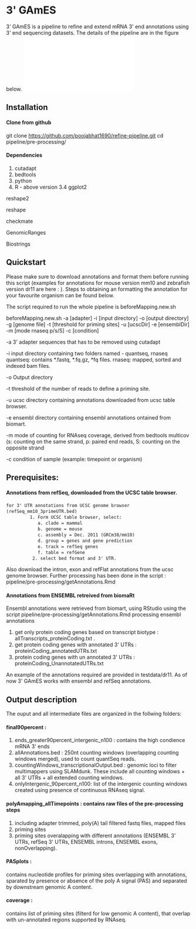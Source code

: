 # 3' GAmES 
3' GAmES is a pipeline to refine and extend mRNA 3' end annotations using 3' end sequencing datasets. The details of the pipeline are in the figure below. 
![Flowchart 3'GAmES](flowchart.pdf)


## Installation

#### Clone from github

git clone https://github.com/poojabhat1690/refine-pipeline.git
cd pipeline/pre-processing/

#### Dependencies

1. cutadapt
2. bedtools
3. python
4. R - above version 3.4 
 ggplot2

 reshape2
 
 reshape
 
 checkmate
 
 GenomicRanges
 
 Biostrings
	 
## Quickstart

Please make sure to download annotations and format them before running this script (examples for annotations for mouse version mm10 and zebrafish version dr11 are here : ). Steps to obtaining an formatting the annotation for your favourite organism can be found below. 

The script required to run the whole pipeline is beforeMapping.new.sh

beforeMapping.new.sh -a [adapter] -i [input directory] -o [output directory] -g [genome file] -t [threshold for priming sites]
-u [ucscDir] -e [ensemblDir] -m [mode rnaseq p/s/S] -c [condition]
 
 
 -a 3' adapter sequences that has to be removed using cutadapt
 
 -i input directory containing two folders named - quantseq, rnaseq
                   quantseq: contains *.fastq, *.fq.gz, *fq  files. 
                   rnaseq: mapped, sorted and indexed bam files. 
 
 -o Output directory
 
 -t threshold of the number of reads to define a priming site.
 
 -u ucsc directory containing annotations downloaded from ucsc table browser. 
 
 -e ensembl directory containing ensembl annotations ontained from biomart. 
 
 -m mode of counting for RNAseq coverage, derived from bedtools multicov (s: counting on the same strand, 
            p: paired end reads, S: counting on the opposite strand
 
 -c condition of sample (example: timepoint or organism)
                
           
 ## Prerequisites: 
 
 #### Annotations from refSeq, downloaded from the UCSC table browser. 


    for 3' UTR annotations from UCSC genome browser (refSeq_mm10_3primeUTR.bed) 
    	     1. Form UCSC table browser, select:
                a. clade = mammal 
                b. genome = mouse
                c. assembly = Dec. 2011 (GRCm38/mm10)
                d. group = genes and gene prediction
                e. track = refSeq genes
                f. table = refGene
              2. select bed format and 3' UTR. 
      
   Also download the intron, exon and refFlat annotations from the ucsc genome browser. Further processing has been done in the script : pipeline/pre-processing/getAnnotations.Rmd
     


 #### Annotations from ENSEMBL retreived from biomaRt
 
Ensembl annotations were retrieved from biomart, using RStudio using the script pipeline/pre-processing/getAnnotations.Rmd
processing ensembl annotations 
1. get only protein coding genes based on transcript biotype : allTranscripts_proteinCoding.txt .
2. get protein coding genes with annotated 3' UTRs : proteinCoding_annotatedUTRs.txt
3. protein coding genes with un annotated 3' UTRs : proteinCoding_UnannotatedUTRs.txt
	
An example of the annotations required are provided in testdata/dr11. As of now 3' GAmES works with ensembl and refSeq annotations.
 
## Output description
The ouput and all intermediate files are organized in the follwing folders:

#### final90percent :
 1. ends_greater90percent_intergenic_n100 :  contains the high condience mRNA 3' ends 
 2. allAnnotations.bed :  250nt counting windows (overlapping counting windows merged), used to count quantSeq reads.
 3. countingWindows_transcriptionalOutput.bed : genomic loci to filter multimappers using SLAMdunk. These include all counting windows + all 3' UTRs + all extended counting windows. 
 4. onlyIntergenic_90percent_n100: list of the intergenic counting windows created using presence of continuous RNAseq signal.

#### polyAmapping_allTimepoints : contains raw files of the pre-processing steps
 1. including adapter trimmed, poly(A) tail filtered fastq files, mapped files
 2. priming sites
 3. priming sites overalapping with different annotations (ENSEMBL 3' UTRs, refSeq 3' UTRs, ENSEMBL introns, ENSEMBL exons, nonOverlapping). 

#### PASplots :
 contains nucleotide profiles for priming sites overlapping with annotations, sparated by presence or absence of the poly A signal (PAS) and separated by downstream genomic A content. 

#### coverage : 
 contains list of priming sites (filterd for low genomic A content), that overlap with un-annotated regions supported by RNAseq. 
	
	



